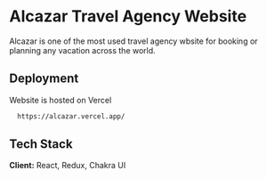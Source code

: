 
# Alcazar Travel Agency Website

Alcazar is one of the most used travel agency wbsite for booking or planning any vacation across the world.



## Deployment

Website is hosted on Vercel

```bash
  https://alcazar.vercel.app/
```


## Tech Stack

**Client:** React, Redux, Chakra UI

